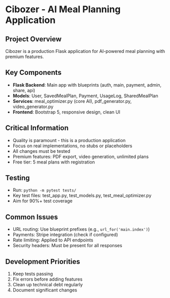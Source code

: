 # Cibozer - AI Meal Planning Application

## Project Overview
Cibozer is a production Flask application for AI-powered meal planning with premium features.

## Key Components
- **Flask Backend**: Main app with blueprints (auth, main, payment, admin, share, api)
- **Models**: User, SavedMealPlan, Payment, UsageLog, SharedMealPlan
- **Services**: meal_optimizer.py (core AI), pdf_generator.py, video_generator.py
- **Frontend**: Bootstrap 5, responsive design, clean UI

## Critical Information
- Quality is paramount - this is a production application
- Focus on real implementations, no stubs or placeholders
- All changes must be tested
- Premium features: PDF export, video generation, unlimited plans
- Free tier: 5 meal plans with registration

## Testing
- Run: `python -m pytest tests/`
- Key test files: test_app.py, test_models.py, test_meal_optimizer.py
- Aim for 90%+ test coverage

## Common Issues
- URL routing: Use blueprint prefixes (e.g., `url_for('main.index')`)
- Payments: Stripe integration (check if configured)
- Rate limiting: Applied to API endpoints
- Security headers: Must be present for all responses

## Development Priorities
1. Keep tests passing
2. Fix errors before adding features
3. Clean up technical debt regularly
4. Document significant changes